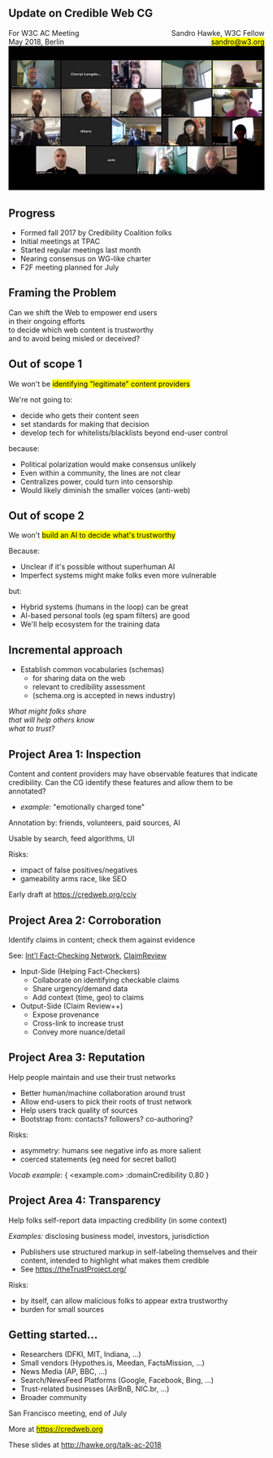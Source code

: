 
## Update on Credible Web CG

<div style="float:right; text-align: right;">
Sandro Hawke, W3C Fellow<br />
<mark>sandro@w3.org</mark>
</div>
<div style="float:left; text-align:left">
For W3C AC Meeting<br />
May 2018, Berlin
</div>

![](people-2018-04-15-850.png)

## Progress

* Formed fall 2017 by Credibility Coalition folks
* Initial meetings at TPAC
* Started regular meetings last month
* Nearing consensus on WG-like charter
* F2F meeting planned for July

## Framing the Problem

Can we shift the Web to empower end users<br />
in their ongoing efforts<br />
to decide which web content is trustworthy<br />
and to avoid being misled or deceived?

## Out of scope 1

<div style="text-align: left">

We won't be <mark>identifying "legitimate" content providers</mark>

We're not going to:

* decide who gets their content seen
* set standards for making that decision
* develop tech for whitelists/blacklists beyond end-user control

because:

* Political polarization would make consensus unlikely
* Even within a community, the lines are not clear
* Centralizes power, could turn into censorship
* Would likely diminish the smaller voices (anti-web)

</div>

## Out of scope 2

We won't <mark>build an AI to decide what's trustworthy</mark>

<div style="text-align: left">

Because:

* Unclear if it's possible without superhuman AI
* Imperfect systems might make folks even more vulnerable

but:

* Hybrid systems (humans in the loop) can be great
* AI-based personal tools (eg spam filters) are good
* We'll help ecosystem for the training data


## Incremental approach

* Establish common vocabularies (schemas)
    * for sharing data on the web
    * relevant to credibility assessment
    * (schema.org is accepted in news industry)

_What might folks share <br />
that will help others know <br /> what to trust?_



## Project Area 1: Inspection

<div style="text-align: left">

Content and content providers may have observable features that
indicate credibility.  Can the CG identify these features and allow
them to be annotated?

* _example:_ "emotionally charged tone"

Annotation by: friends, volunteers, paid sources, AI

Usable by search, feed algorithms, UI

Risks:

* impact of false positives/negatives
* gameability arms race, like SEO

Early draft at <https://credweb.org/cciv>
</div>

## Project Area 2: Corroboration

<div style="text-align: left">

Identify claims in content; check them against evidence

See: [Int'l Fact-Checking Network](https://www.poynter.org/channels/fact-checking),
[ClaimReview](https://schema.org/ClaimReview)

* Input-Side (Helping Fact-Checkers)
    * Collaborate on identifying checkable claims
    * Share urgency/demand data
    * Add context (time, geo) to claims
* Output-Side (Claim Review++)
    * Expose provenance
    * Cross-link to increase trust
    * Convey more nuance/detail
</div>


## Project Area 3: Reputation

<div style="text-align: left">
Help people maintain and use their trust networks

* Better human/machine collaboration around trust
* Allow end-users to pick their roots of trust network
* Help users track quality of sources
* Bootstrap from: contacts?  followers?  co-authoring?

Risks:

* asymmetry: humans see negative info as more salient
* coerced statements (eg need for secret ballot)

_Vocab example:_ { <example.com> :domainCredibility 0.80 }
</div>

## Project Area 4: Transparency 

<div style="text-align: left">
Help folks self-report data impacting credibility (in some context)

_Examples:_ disclosing business model, investors, jurisdiction

* Publishers use structured markup in self-labeling themselves and their content, intended to highlight what makes them credible
* See <https://theTrustProject.org/>

Risks:

* by itself, can allow malicious folks to appear extra trustworthy
* burden for small sources

</div>

## Getting started...

* Researchers (DFKI, MIT, Indiana, ...)
* Small vendors (Hypothes.is, Meedan, FactsMission, ...)
* News Media (AP, BBC, ...)
* Search/NewsFeed Platforms (Google, Facebook, Bing, ...)
* Trust-related businesses (AirBnB, NIC.br, ...)
* Broader community

San Francisco meeting, end of July

More at <mark>https://credweb.org</mark>

These slides at <http://hawke.org/talk-ac-2018>